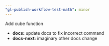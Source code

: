 ```yaml
---
"gl-publish-workflow-test-math": minor
---
```


Add cube function
- **docs:** update docs to fix incorrect command
- **docs-next:** imaginary other docs change

